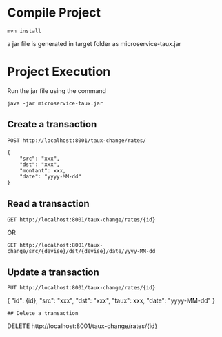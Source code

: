 # Compile Project

```
mvn install
```

a jar file is generated in target folder as microservice-taux.jar

# Project Execution

Run the jar file using the command
```
java -jar microservice-taux.jar
```
## Create a transaction
```
POST http://localhost:8001/taux-change/rates/
```
```
{
    "src": "xxx",
    "dst": "xxx",
    "montant": xxx,
    "date": "yyyy-MM-dd"
}
```

## Read a transaction
```
GET http://localhost:8001/taux-change/rates/{id}
```
OR
```
GET http://localhost:8001/taux-change/src/{devise}/dst/{devise}/date/yyyy-MM-dd
```
## Update a transaction
```
PUT http://localhost:8001/taux-change/rates/{id}
```
{
    "id": {id},
    "src": "xxx",
    "dst": "xxx",
    "taux": xxx,
    "date": "yyyy-MM-dd"
}
```
## Delete a transaction
```
DELETE http://localhost:8001/taux-change/rates/{id}
```
